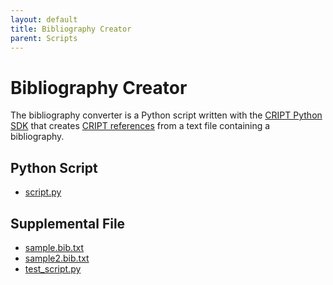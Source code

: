 ```yaml
---
layout: default
title: Bibliography Creator
parent: Scripts
---
```


# Bibliography Creator

The bibliography converter is a Python script written with the [CRIPT Python SDK](https://github.com/C-Accel-CRIPT/cript) that creates [CRIPT references](https://criptapp.org/reference/) from a text file containing a bibliography.

## Python Script
* [script.py](./python_sdk_scripts/bibliography_creator/script.py)


## Supplemental File
* [sample.bib.txt](./python_sdk_scripts/bibliography_creator/sample.bib.txt)
* [sample2.bib.txt](./python_sdk_scripts/bibliography_creator/sample2.bib.txt)
* [test_script.py](./python_sdk_scripts/bibliography_creator/test_script.py)
